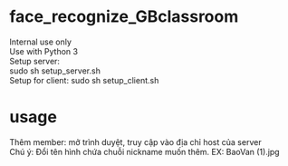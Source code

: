 # face_recognize_GBclassroom
Internal use only  
Use with Python 3  
Setup server:  
sudo sh setup_server.sh   
Setup for client:
sudo sh setup_client.sh  
# usage  
Thêm member: mở trình duyệt, truy cập vào địa chỉ host của server  
Chú ý: Đổi tên hình chứa chuỗi nickname muốn thêm. EX: BaoVan (1).jpg